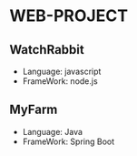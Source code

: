 # WEB-PROJECT

## WatchRabbit
- Language: javascript
- FrameWork: node.js


## MyFarm
- Language: Java
- FrameWork: Spring Boot

